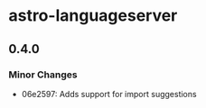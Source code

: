 # astro-languageserver

## 0.4.0

### Minor Changes

- 06e2597: Adds support for import suggestions
